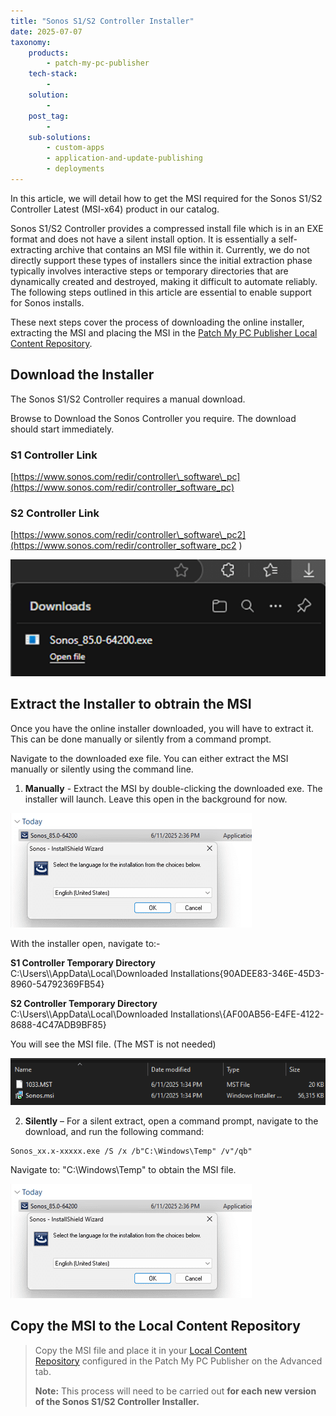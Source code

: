 ```yaml
---
title: "Sonos S1/S2 Controller Installer"
date: 2025-07-07
taxonomy:
    products:
        - patch-my-pc-publisher
    tech-stack:
        - 
    solution:
        - 
    post_tag:
        - 
    sub-solutions:
        - custom-apps
        - application-and-update-publishing
        - deployments
---
```


In this article, we will detail how to get the MSI required for the Sonos S1/S2 Controller Latest (MSI-x64) product in our catalog.

Sonos S1/S2 Controller provides a compressed install file which is in an EXE format and does not have a silent install option. It is essentially a self-extracting archive that contains an MSI file within it. Currently, we do not directly support these types of installers since the initial extraction phase typically involves interactive steps or temporary directories that are dynamically created and destroyed, making it difficult to automate reliably. The following steps outlined in this article are essential to enable support for Sonos installs.

These next steps cover the process of downloading the online installer, extracting the MSI and placing the MSI in the [Patch My PC Publisher Local Content Repository](https://patchmypc.com/local-content-repository-for-licensed-applications-that-require-manual-download).

## Download the Installer

The Sonos S1/S2 Controller requires a manual download.

Browse to Download the Sonos Controller you require. The download should start immediately.

### S1 Controller Link

[https://www.sonos.com/redir/controller\_software\_pc](https://www.sonos.com/redir/controller_software_pc)

### S2 Controller Link

[https://www.sonos.com/redir/controller\_software\_pc2](https://www.sonos.com/redir/controller_software_pc2 )

![](/_images/image-11.png)

## Extract the Installer to obtrain the MSI

Once you have the online installer downloaded, you will have to extract it. This can be done manually or silently from a command prompt.

Navigate to the downloaded exe file. You can either extract the MSI manually or silently using the command line.

1. **Manually** - Extract the MSI by double-clicking the downloaded exe. The installer will launch. Leave this open in the background for now.

![](/_images/image-13.png)

With the installer open, navigate to:-

  
**S1 Controller Temporary Directory**  
C:\\Users\\<UserName>\\AppData\\Local\\Downloaded Installations{90ADEE83-346E-45D3-8960-54792369FB54}  
  
****S2 Controller Temporary Directory****  
C:\\Users\\<UserName>\\AppData\\Local\\Downloaded Installations\\{AF00AB56-E4FE-4122-8688-4C47ADB9BF85}

You will see the MSI file. (The MST is not needed)

![](/_images/image-12.png)

2. **Silently** – For a silent extract, open a command prompt, navigate to the download, and run the following command:

```
Sonos_xx.x-xxxxx.exe /S /x /b"C:\Windows\Temp" /v"/qb"
```

Navigate to: "C:\\Windows\\Temp" to obtain the MSI file.

![](/_images/image-13.png)

## Copy the MSI to the Local Content Repository

> Copy the MSI file and place it in your [Local Content Repository](https://patchmypc.com/local-content-repository-for-licensed-applications-that-require-manual-download) configured in the Patch My PC Publisher on the Advanced tab.
> 
> **Note:** This process will need to be carried out **for each new version of the Sonos S1/S2 Controller Installer.**